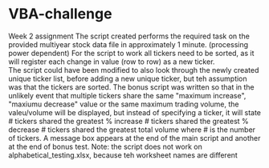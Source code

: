 # VBA-challenge
Week 2 assignment
The script created performs the required task on the provided multiyear stock data file in approximately 1 minute. (processing power dependent)
For the script to work all tickers need to be sorted, as it will register each change in value (row to row) as a new ticker.  
The script could have been modified to also look through the newly created unique ticker list, before adding a new unique ticker, but teh assumption was that the tickers are sorted.
The bonus script was written so that in the unlikely event that  multiple tickers share the same "maximum increase", "maxiumu decrease" value or  the same maximum trading  volume, the valeu/volume will be displayed,  but instead of specifying a ticker, it will state 
    # tickers shared the greatest % increase
    # tickers shared the greatest % decrease
    # tickers shared the greatest total volume
where # is the number of tickers.
A message box appears at the end of the main script and another at the end of bonus test.
Note: the script does not work on alphabetical_testing.xlsx, because teh worksheet names are different
